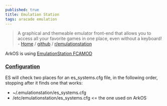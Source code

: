 ```yaml
---
published: true
title: Emulation Station
tags: aracade emulation
---
```

> A graphical and themeable emulator front-end that allows you to access all your favorite games in one place, even without a keyboard! - [Home](https://www.emulationstation.org/#download) / [github](https://github.com/Aloshi/EmulationStation) / [r/emulationstation](https://www.reddit.com/r/emulationstation/)

ArkOS is using [EmulationStation FCAMOD](https://github.com/christianhaitian/EmulationStation-fcamod)

### [Configuration](https://github.com/christianhaitian/EmulationStation-fcamod#configuring)

ES will check two places for an es_systems.cfg file, in the following order, stopping after it finds one that works:

- ~/.emulationstation/es_systems.cfg
- /etc/emulationstation/es_systems.cfg  <= the one used on ArkOS


